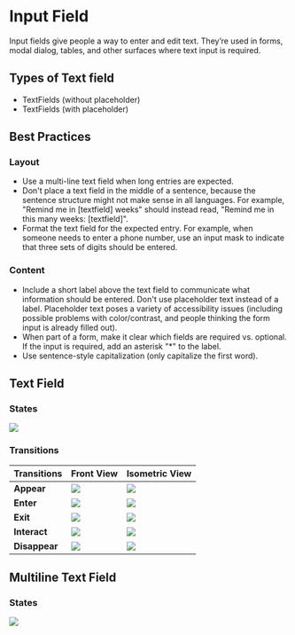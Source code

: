 # Input Field

Input fields give people a way to enter and edit text. They’re used in forms, modal dialog, tables, and other surfaces where text input is required.

## Types of Text field

* TextFields (without placeholder)
* TextFields (with placeholder)

## Best Practices

### Layout

* Use a multi-line text field when long entries are expected.
* Don't place a text field in the middle of a sentence, because the sentence structure might not make sense in all languages. For example, "Remind me in \[textfield] weeks" should instead read, "Remind me in this many weeks: \[textfield]".
* Format the text field for the expected entry. For example, when someone needs to enter a phone number, use an input mask to indicate that three sets of digits should be entered.

### Content

* Include a short label above the text field to communicate what information should be entered. Don't use placeholder text instead of a label. Placeholder text poses a variety of accessibility issues (including possible problems with color/contrast, and people thinking the form input is already filled out).
* When part of a form, make it clear which fields are required vs. optional. If the input is required, add an asterisk "\*" to the label.
* Use sentence-style capitalization (only capitalize the first word).

## Text Field

### States

![](https://tesseractimaging.atlassian.net/wiki/download/thumbnails/78809561/Input-Field-Toolkit-States.png?version=2\&modificationDate=1600947016543\&cacheVersion=1\&api=v2\&width=680)

### Transitions

| Transitions   | **Front View**                                                                                                                                                                            | **Isometric View**                                                                                                                                                                        |
| ------------- | ----------------------------------------------------------------------------------------------------------------------------------------------------------------------------------------- | ----------------------------------------------------------------------------------------------------------------------------------------------------------------------------------------- |
| **Appear**    | ![](https://tesseractimaging.atlassian.net/wiki/download/thumbnails/78809561/InputField_Appear_Front.gif?version=1\&modificationDate=1600931646678\&cacheVersion=1\&api=v2\&width=204)    | ![](https://tesseractimaging.atlassian.net/wiki/download/thumbnails/78809561/InputField_Appear_Persp.gif?version=1\&modificationDate=1600931650225\&cacheVersion=1\&api=v2\&width=204)    |
| **Enter**     | ![](https://tesseractimaging.atlassian.net/wiki/download/thumbnails/78809561/InputField_Enter_Front.gif?version=2\&modificationDate=1600931393520\&cacheVersion=1\&api=v2\&width=204)     | ![](https://tesseractimaging.atlassian.net/wiki/download/thumbnails/78809561/InputField_Enter_Persp.gif?version=1\&modificationDate=1600931407125\&cacheVersion=1\&api=v2\&width=204)     |
| **Exit**      | ![](https://tesseractimaging.atlassian.net/wiki/download/thumbnails/78809561/InputField_Exit_Front.gif?version=1\&modificationDate=1600931425810\&cacheVersion=1\&api=v2\&width=204)      | ![](https://tesseractimaging.atlassian.net/wiki/download/thumbnails/78809561/InputField_Exit_Persp.gif?version=1\&modificationDate=1600931432020\&cacheVersion=1\&api=v2\&width=204)      |
| **Interact**  | ![](https://tesseractimaging.atlassian.net/wiki/download/thumbnails/78809561/InputField_Interact_Front.gif?version=1\&modificationDate=1600931438769\&cacheVersion=1\&api=v2\&width=204)  | ![](https://tesseractimaging.atlassian.net/wiki/download/thumbnails/78809561/InputField_Interact_Persp.gif?version=1\&modificationDate=1600931442524\&cacheVersion=1\&api=v2\&width=204)  |
| **Disappear** | ![](https://tesseractimaging.atlassian.net/wiki/download/thumbnails/78809561/InputField_Disappear_Front.gif?version=1\&modificationDate=1600931806884\&cacheVersion=1\&api=v2\&width=204) | ![](https://tesseractimaging.atlassian.net/wiki/download/thumbnails/78809561/InputField_Disappear_Persp.gif?version=1\&modificationDate=1600931812063\&cacheVersion=1\&api=v2\&width=204) |

## Multiline Text Field

### States

![](https://tesseractimaging.atlassian.net/wiki/download/thumbnails/78809561/Input-Field-Multiline-Toolkit-States.png?version=1\&modificationDate=1601620471525\&cacheVersion=1\&api=v2\&width=680)
